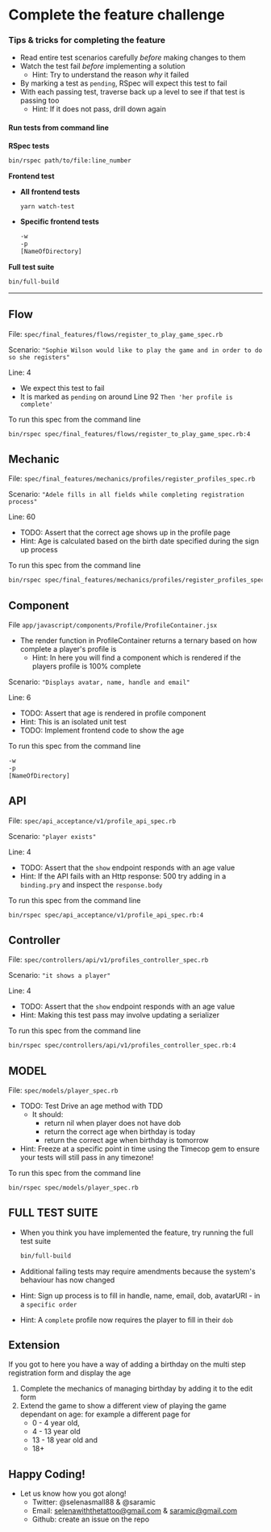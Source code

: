 # Complete the feature challenge

### Tips & tricks for completing the feature

- Read entire test scenarios carefully _before_ making changes to them
- Watch the test fail _before_ implementing a solution
    - Hint: Try to understand the reason _why_ it failed
- By marking a test as `pending`, RSpec will expect this test to fail
- With each passing test, traverse back up a level to see if that test is passing too
    - Hint: If it does not pass, drill down again 

#### Run tests from command line

**RSpec tests**
```bash
bin/rspec path/to/file:line_number
```

**Frontend test**

- **All frontend tests**
    ```bash
    yarn watch-test
    ```

- **Specific frontend tests**
    ```bash
    -w
    -p
    [NameOfDirectory]
    ```

**Full test suite**
```bash
bin/full-build
```

---

## Flow

File: `spec/final_features/flows/register_to_play_game_spec.rb`

Scenario: `"Sophie Wilson would like to play the game and in order to do so she registers"`

Line: 4

- We expect this test to fail
- It is marked as `pending` on around Line 92 `Then 'her profile is complete'`

To run this spec from the command line
```bash
bin/rspec spec/final_features/flows/register_to_play_game_spec.rb:4
```

## Mechanic 

File: `spec/final_features/mechanics/profiles/register_profiles_spec.rb`

Scenario: `"Adele fills in all fields while completing registration process"`

Line: 60

- TODO: Assert that the correct age shows up in the profile page
- Hint: Age is calculated based on the birth date specified during the sign up process

To run this spec from the command line
```bash
bin/rspec spec/final_features/mechanics/profiles/register_profiles_spec.rb:60
```

## Component 

File `app/javascript/components/Profile/ProfileContainer.jsx`
- The render function in ProfileContainer returns a ternary based on how complete a player's profile is
    - Hint: In here you will find a component which is rendered if the players profile is 100% complete

Scenario: `"Displays avatar, name, handle and email"`

Line: 6

- TODO: Assert that age is rendered in profile component
- Hint: This is an isolated unit test
- TODO: Implement frontend code to show the age

To run this spec from the command line
```bash
-w
-p
[NameOfDirectory]
```

## API 

File: `spec/api_acceptance/v1/profile_api_spec.rb`

Scenario: `"player exists"`

Line: 4

- TODO: Assert that the `show` endpoint responds with an age value
- Hint: If the API fails with an Http response: 500 try adding in a `binding.pry` and inspect the `response.body`

To run this spec from the command line
```bash
bin/rspec spec/api_acceptance/v1/profile_api_spec.rb:4
```

## Controller
 
File: `spec/controllers/api/v1/profiles_controller_spec.rb`

Scenario: `"it shows a player"`

Line: 4

- TODO: Assert that the `show` endpoint responds with an age value
- Hint: Making this test pass may involve updating a serializer

To run this spec from the command line
```bash
bin/rspec spec/controllers/api/v1/profiles_controller_spec.rb:4
```

## MODEL

File: `spec/models/player_spec.rb`

- TODO: Test Drive an age method with TDD
    - It should:
        - return nil when player does not have dob
        - return the correct age when birthday is today
        - return the correct age when birthday is tomorrow
- Hint: Freeze at a specific point in time using the Timecop gem to ensure your tests will still pass in any timezone!

To run this spec from the command line
```bash
bin/rspec spec/models/player_spec.rb
```

## FULL TEST SUITE

- When you think you have implemented the feature, try running the full test suite

    ```bash
    bin/full-build
    ```

- Additional failing tests may require amendments because the system's behaviour has now changed
- Hint: Sign up process is to fill in handle, name, email, dob, avatarURl - in a `specific order`
- Hint: A `complete` profile now requires the player to fill in their `dob`

## Extension

If you got to here you have a way of adding a birthday on the multi step
registration form and display the age

1. Complete the mechanics of managing birthday by adding it to the edit form
1. Extend the game to show a different view of playing the game dependant on
   age: for example a different page for
   - 0 - 4 year old,
   - 4 - 13 year old
   - 13 - 18 year old and
   - 18+

## Happy Coding!

- Let us know how you got along!
    - Twitter: @selenasmall88 & @saramic
    - Email: selenawiththetattoo@gmail.com & saramic@gmail.com
    - Github: create an issue on the repo
